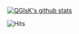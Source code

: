 [![QGIsK's github stats](https://github-readme-stats.vercel.app/api?username=QGIsK&count_private=true&show_icons=true&theme=cobalt&hide=stars)](https://github.com/anuraghazra/github-readme-stats)
<!-- [![Top Langs](https://github-readme-stats.vercel.app/api/top-langs/?username=QGIsK&layout=compact)](https://github.com/anuraghazra/github-readme-stats) -->

![Hits](https://hits-app.vercel.app/hits?url=https%3A%2F%2Fgithub.com%2FQGIsK&bgRight=FFA500&bgLeft=555)

<!--
**QGIsK/QGIsK** is a ✨ _special_ ✨ repository because its `README.md` (this file) appears on your GitHub profile.

Here are some ideas to get you started:

- 🔭 I’m currently working on ...
- 🌱 I’m currently learning ...
- 👯 I’m looking to collaborate on ...
- 🤔 I’m looking for help with ...
- 💬 Ask me about ...
- 📫 How to reach me: ...
- 😄 Pronouns: ...
- ⚡ Fun fact: ...
-->



